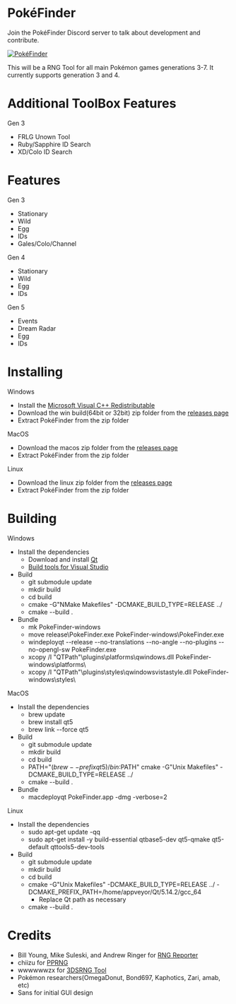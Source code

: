 # PokéFinder

Join the PokéFinder Discord server to talk about development and contribute.

[![PokéFinder](https://discordapp.com/assets/07dca80a102d4149e9736d4b162cff6f.ico)](https://discord.gg/XmgQF9X)

This will be a RNG Tool for all main Pokémon games generations 3-7. It currently supports generation 3 and 4.

# Additional ToolBox Features
Gen 3
- FRLG Unown Tool
- Ruby/Sapphire ID Search
- XD/Colo ID Search

# Features
Gen 3
- Stationary
- Wild
- Egg
- IDs
- Gales/Colo/Channel

Gen 4
- Stationary
- Wild
- Egg
- IDs

Gen 5
- Events
- Dream Radar
- Egg
- IDs

# Installing

Windows
- Install the [Microsoft Visual C++ Redistributable](https://support.microsoft.com/en-us/help/2977003/the-latest-supported-visual-c-downloads)
- Download the win build(64bit or 32bit) zip folder from the [releases page](https://github.com/Admiral-Fish/PokeFinder/releases/latest)
- Extract PokéFinder from the zip folder

MacOS
- Download the macos zip folder from the [releases page](https://github.com/Admiral-Fish/PokeFinder/releases/latest)
- Extract PokéFinder from the zip folder

Linux
- Download the linux zip folder from the [releases page](https://github.com/Admiral-Fish/PokeFinder/releases/latest)
- Extract PokéFinder from the zip folder

# Building

Windows
- Install the dependencies
  - Download and install [Qt](https://www.qt.io/download)
  - [Build tools for Visual Studio](https://visualstudio.microsoft.com/downloads/)
- Build
  - git submodule update
  - mkdir build
  - cd build
  - cmake -G"NMake Makefiles" -DCMAKE_BUILD_TYPE=RELEASE ../
  - cmake --build .
- Bundle
  - mk PokeFinder-windows
  - move release\PokeFinder.exe PokeFinder-windows\PokeFinder.exe 
  - windeployqt --release --no-translations --no-angle --no-plugins --no-opengl-sw PokeFinder.exe
  - xcopy /I "QTPath"\plugins\platforms\qwindows.dll PokeFinder-windows\platforms\
  - xcopy /I "QTPath"\plugins\styles\qwindowsvistastyle.dll PokeFinder-windows\styles\

MacOS
- Install the dependencies
   - brew update
   - brew install qt5
   - brew link --force qt5
- Build
  - git submodule update
  - mkdir build
  - cd build
  - PATH="$(brew --prefix qt5)/bin:$PATH" cmake -G"Unix Makefiles" -DCMAKE_BUILD_TYPE=RELEASE ../
  - cmake --build .
- Bundle
  - macdeployqt PokeFinder.app -dmg -verbose=2

Linux
- Install the dependencies
  - sudo apt-get update -qq
  - sudo apt-get install -y build-essential qtbase5-dev qt5-qmake qt5-default qttools5-dev-tools
- Build
  - git submodule update
  - mkdir build
  - cd build
  - cmake -G"Unix Makefiles" -DCMAKE_BUILD_TYPE=RELEASE ../ -DCMAKE_PREFIX_PATH=/home/appveyor/Qt/5.14.2/gcc_64
    - Replace Qt path as necessary
  - cmake --build .

# Credits
- Bill Young, Mike Suleski, and Andrew Ringer for [RNG Reporter](https://github.com/Slashmolder/RNGReporter)
- chiizu for [PPRNG](https://github.com/chiizu/PPRNG)
- wwwwwwzx for [3DSRNG Tool](https://github.com/wwwwwwzx/3DSRNGTool)
- Pokémon researchers(OmegaDonut, Bond697, Kaphotics, Zari, amab, etc)
- Sans for initial GUI design
